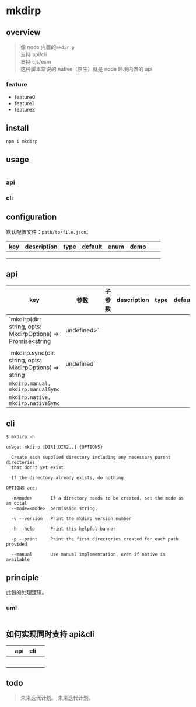 # mkdirp

## overview

> 像 node 内置的`mkdir p`  
> 支持 api/cli  
> 支持 cjs/esm  
> 这种脚本常说的 native（原生）就是 node 环境内置的 api

### feature

- feature0
- feature1
- feature2

## install

`npm i mkdirp`

## usage

```js

```

### api

### cli

## configuration

默认配置文件：`path/to/file.json`。

<!-- prettier-ignore-start -->
|key|description|type|default|enum|demo|||
|-|-|-|-|-|-|-|-|
|||||||||
|||||||||
|||||||||
<!-- prettier-ignore-end -->

## api

<!-- prettier-ignore-start -->
|key|参数|子参数|description|type|default|enum|demo|||
|-|-|-|-|-|-|-|-|-|-|
|`mkdirp(dir: string, opts: MkdirpOptions) => Promise<string | undefined>`||||||||||
|||||||||||
|`mkdirp.sync(dir: string, opts: MkdirpOptions) => string|undefined`||||||||||
|`mkdirp.manual, mkdirp.manualSync`||||||||||
|`mkdirp.native, mkdirp.nativeSync`||||||||||
<!-- prettier-ignore-end -->

## cli

```shell
$ mkdirp -h

usage: mkdirp [DIR1,DIR2..] {OPTIONS}

  Create each supplied directory including any necessary parent directories
  that don't yet exist.

  If the directory already exists, do nothing.

OPTIONS are:

  -m<mode>       If a directory needs to be created, set the mode as an octal
  --mode=<mode>  permission string.

  -v --version   Print the mkdirp version number

  -h --help      Print this helpful banner

  -p --print     Print the first directories created for each path provided

  --manual       Use manual implementation, even if native is available
```

## principle

此包的处理逻辑。

### uml

```

```

## 如何实现同时支持 api&cli

|     | api | cli |     |
| --- | --- | --- | --- |
|     |     |     |     |
|     |     |     |     |
|     |     |     |     |
|     |     |     |     |
|     |     |     |     |

## todo

> 未来迭代计划。
> 未来迭代计划。
